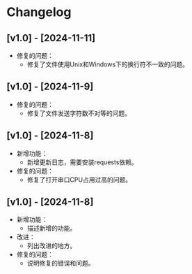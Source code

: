 # Changelog

## [v1.0] - [2024-11-11]
- 修复的问题：
    - 修复了文件使用Unix和Windows下的换行符不一致的问题。

## [v1.0] - [2024-11-9]
- 修复的问题：
    - 修复了文件发送字符数不对等的问题。

## [v1.0] - [2024-11-8]
- 新增功能：
    - 新增更新日志，需要安装requests依赖。
- 修复的问题：
    - 修复了打开串口CPU占用过高的问题。









## [v1.0] - [2024-11-8]
- 新增功能：
    - 描述新增的功能。
- 改进：
    - 列出改进的地方。
- 修复的问题：
    - 说明修复的错误和问题。

